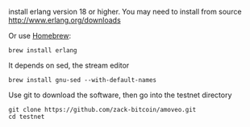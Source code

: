 install erlang version 18 or higher.
You may need to install from source http://www.erlang.org/downloads

Or use [Homebrew](https://brew.sh):
```
brew install erlang
```

It depends on sed, the stream editor
```
brew install gnu-sed --with-default-names
```

Use git to download the software, then go into the testnet directory
```
git clone https://github.com/zack-bitcoin/amoveo.git
cd testnet
```
